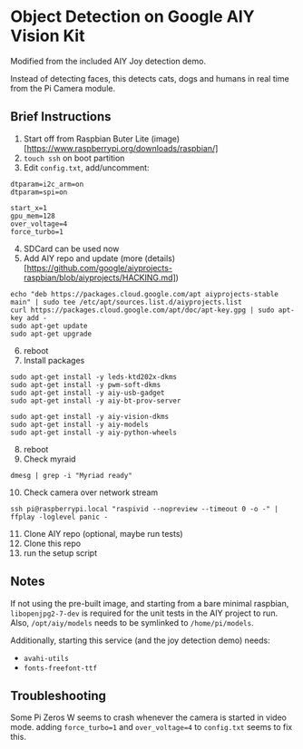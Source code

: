 Object Detection on Google AIY Vision Kit
=========================================

Modified from the included AIY Joy detection demo.

Instead of detecting faces, this detects cats, dogs and humans in real time
from the Pi Camera module.

Brief Instructions
------------------

1. Start off from  Raspbian Buter Lite (image)[https://www.raspberrypi.org/downloads/raspbian/]
2. `touch ssh` on boot partition
3. Edit `config.txt`, add/uncomment:
```
dtparam=i2c_arm=on
dtparam=spi=on

start_x=1
gpu_mem=128
over_voltage=4
force_turbo=1
```
4. SDCard can be used now
5. Add AIY repo and update (more
   (details)[https://github.com/google/aiyprojects-raspbian/blob/aiyprojects/HACKING.md])
```
echo "deb https://packages.cloud.google.com/apt aiyprojects-stable main" | sudo tee /etc/apt/sources.list.d/aiyprojects.list
curl https://packages.cloud.google.com/apt/doc/apt-key.gpg | sudo apt-key add -
sudo apt-get update
sudo apt-get upgrade
```
6. reboot
7. Install packages
```
sudo apt-get install -y leds-ktd202x-dkms
sudo apt-get install -y pwm-soft-dkms
sudo apt-get install -y aiy-usb-gadget
sudo apt-get install -y aiy-bt-prov-server

sudo apt-get install -y aiy-vision-dkms
sudo apt-get install -y aiy-models
sudo apt-get install -y aiy-python-wheels
```
8. reboot
9. Check myraid
```
dmesg | grep -i "Myriad ready"
```
10. Check camera over network stream
```
ssh pi@raspberrypi.local "raspivid --nopreview --timeout 0 -o -" | ffplay -loglevel panic -
```
11. Clone AIY repo (optional, maybe run tests)
12. Clone this repo
13. run the setup script

Notes
-----

If not using the pre-built image, and starting from a bare minimal raspbian,
`libopenjpg2-7-dev` is required for the unit tests in the AIY project to run.
Also, `/opt/aiy/models` needs to be symlinked to `/home/pi/models`.

Additionally, starting this service (and the joy detection demo) needs:

- `avahi-utils`
- `fonts-freefont-ttf`

Troubleshooting
---------------

Some Pi Zeros W seems to crash whenever the camera is started in video mode.
adding `force_turbo=1` and `over_voltage=4` to `config.txt` seems to fix this.
